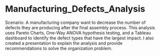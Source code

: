 # Manufacturing_Defects_Analysis
Scenario: A manufacturing company want to decrease the number of defects they are producing after the final assembly process. This analysis uses Pareto Charts, One-Way ANOVA hypothesis testing, and a Tableau dashboard to identify the defect types that have the largest impact.
I also created a presentation to explain the analysis and provide recommendations to solve the organization problem.
